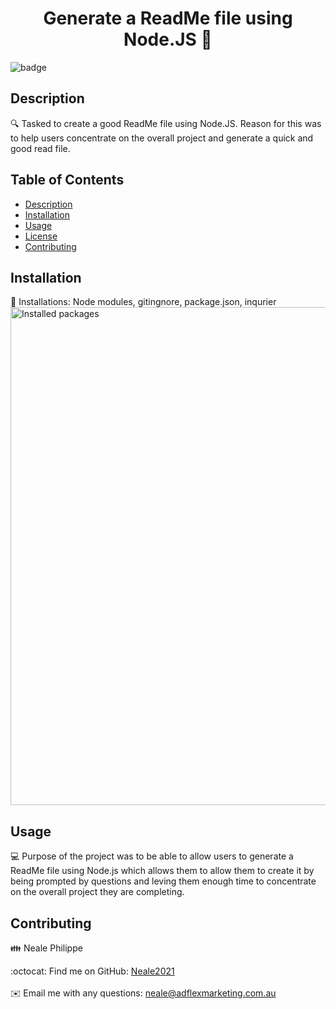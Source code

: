 
<h1 align="center">Generate a ReadMe file using Node.JS 👋</h1>
  
![badge](https://img.shields.io/badge/license-undefined-brightgreen)<br />
## Description
🔍 Tasked to create a good ReadMe file using Node.JS. Reason for this was to help users concentrate on the overall project and generate a quick and good read file.
## Table of Contents
- [Description](#description)
- [Installation](#installation)
- [Usage](#usage)
- [License](#license)
- [Contributing](#contributing)
## Installation
💾 Installations: Node modules, gitingnore, package.json, inqurier 
<img width="797" alt="Installed packages" src="https://user-images.githubusercontent.com/98126694/165443825-ab3d798c-60aa-494d-bd4d-d21a4a7d5a25.png">

## Usage
💻 Purpose of the project was to be able to allow users to generate a ReadMe file using Node.js which allows them to allow them to create it by being prompted by questions and leving them enough time to concentrate on the overall project they are completing.
## Contributing
👪 Neale Philippe

:octocat: Find me on GitHub: [Neale2021](https://github.com/Neale2021)<br />
<br />
✉️ Email me with any questions: neale@adflexmarketing.com.au<br /><br />

    
